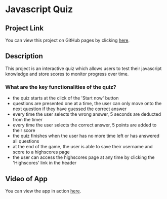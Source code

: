 # Javascript Quiz

## Project Link

You can view this project on GitHub pages by clicking [here](https://dominikacookies.github.io/js-quiz/).

## Description

This project is an interactive quiz which allows users to test their javascript knowledge and store scores to monitor progress over time.

### What are the key functionalities of the quiz?
- the quiz starts at the click of the 'Start now' button
- questions are presented one at a time, the user can only move onto the next question if they have guessed the correct answer
- every time the user selects the wrong answer, 5 seconds are deducted from the timer
- every time the user selects the correct answer, 5 points are added to their score
- the quiz finishes when the user has no more time left or has answered all questions
- at the end of the game, the user is able to save their username and score to a highscores page
- the user can access the highscores page at any time by clicking the 'Highscores' link in the header

## Video of App
You can view the app in action [here](.assets/../assets/password_generator_vid.mov).
